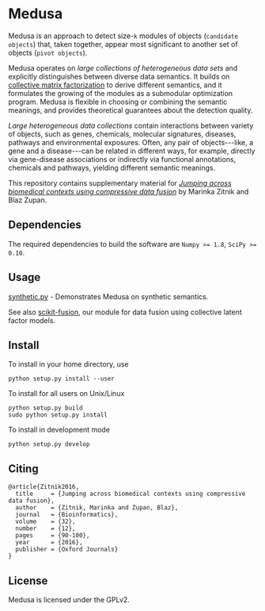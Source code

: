 Medusa
======
 
Medusa is an approach to detect size-`k` modules of objects (`candidate objects`) that, taken together, appear most significant to another set of objects (`pivot objects`). 

Medusa operates on *large collections of heterogeneous data sets* and explicitly distinguishes between diverse data semantics. It builds on [collective matrix factorization](http://dx.doi.org/10.1109/TPAMI.2014.2343973) to derive different semantics, and it formulates the growing of the modules as a submodular optimization program. Medusa is flexible in choosing or combining the semantic meanings, and provides theoretical guarantees about the detection quality.

*Large heterogeneous data collections* contain interactions between variety of objects, such as genes, chemicals, molecular signatures, diseases, pathways and environmental exposures. Often, any pair of objects---like, a gene and a disease---can be related in different ways, for example, directly via gene-disease associations or indirectly via functional annotations, chemicals and pathways, yielding different semantic meanings.

This repository contains supplementary material for [*Jumping across biomedical contexts using compressive data fusion*](http://bioinformatics.oxfordjournals.org/cgi/content/long/32/12/i90) by Marinka Zitnik and Blaz Zupan.
 
 
Dependencies
------------
The required dependencies to build the software are `Numpy >= 1.8`, `SciPy >= 0.10`.


Usage
-----

[synthetic.py](synthetic.py) - Demonstrates Medusa on synthetic semantics.
    
See also [scikit-fusion](http://github.com/marinkaz/scikit-fusion), our module
for data fusion using collective latent factor models. 


Install
-------
To install in your home directory, use

    python setup.py install --user

To install for all users on Unix/Linux

    python setup.py build
    sudo python setup.py install

To install in development mode

    python setup.py develop


Citing
------

    @article{Zitnik2016,
      title     = {Jumping across biomedical contexts using compressive data fusion},
      author    = {Zitnik, Marinka and Zupan, Blaz},
      journal   = {Bioinformatics},
      volume    = {32},
      number    = {12},
      pages     = {90-100},
      year      = {2016},
      publisher = {Oxford Journals}
    }
    
    
License
-------
Medusa is licensed under the GPLv2.
